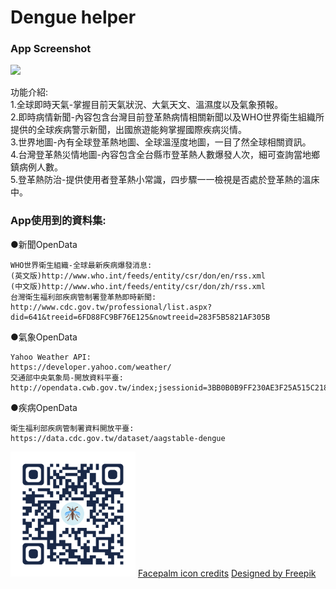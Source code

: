 # Dengue helper

### App Screenshot 
<img src="Screenshot/demo.gif" width="300">

功能介紹:</br>
1.全球即時天氣-掌握目前天氣狀況、大氣天文、溫濕度以及氣象預報。</br>
2.即時病情新聞-內容包含台灣目前登革熱病情相關新聞以及WHO世界衛生組織所提供的全球疾病警示新聞，出國旅遊能夠掌握國際疾病災情。</br>
3.世界地圖-內有全球登革熱地圖、全球溫溼度地圖，一目了然全球相關資訊。</br>
4.台灣登革熱災情地圖-內容包含全台縣市登革熱人數爆發人次，細可查詢當地鄉鎮病例人數。</br>
5.登革熱防治-提供使用者登革熱小常識，四步驟一一檢視是否處於登革熱的溫床中。</br>

### App使用到的資料集:
●新聞OpenData
```
WHO世界衛生組織-全球最新疾病爆發消息:
(英文版)http://www.who.int/feeds/entity/csr/don/en/rss.xml
(中文版)http://www.who.int/feeds/entity/csr/don/zh/rss.xml
台灣衛生福利部疾病管制署登革熱即時新聞:
http://www.cdc.gov.tw/professional/list.aspx?did=641&treeid=6FD88FC9BF76E125&nowtreeid=283F5B5821AF305B
```
●氣象OpenData
```
Yahoo Weather API:
https://developer.yahoo.com/weather/
交通部中央氣象局-開放資料平臺:
http://opendata.cwb.gov.tw/index;jsessionid=3BB0B0B9FF230AE3F25A515C218C140A
```
●疾病OpenData
```
衛生福利部疾病管制署資料開放平臺:
https://data.cdc.gov.tw/dataset/aagstable-dengue
```
<img src="Screenshot/QRCode.png" width="200">
<a href="https://icons8.com/icon/12128/Facepalm">Facepalm icon credits</a>
<a href="http://www.freepik.com/free-vector/happy-kids-illustration_828943.htm">Designed by Freepik</a>

